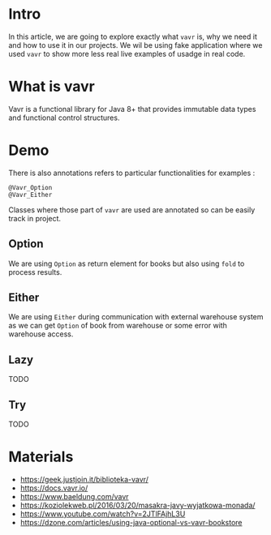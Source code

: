 # Intro

In this article, we are going to explore exactly what `vavr` is, why we need it and how to use it in our projects.
We wil be using fake application where we used `vavr` to show more less real live examples of usadge in real code. 

# What is vavr

Vavr is a functional library for Java 8+ that provides immutable data types and functional control structures.

# Demo

There is also annotations refers to particular functionalities for examples :
````
@Vavr_Option
@Vavr_Either
````

Classes where those part of `vavr` are used are annotated so can be easily track in project. 

## Option
We are using `Option` as return element for books but also using `fold` to process results. 

## Either
We are using `Either` during communication with external warehouse system as we can get `Option` of book from warehouse or some error with warehouse access.

## Lazy
TODO

## Try
TODO

# Materials 

* https://geek.justjoin.it/biblioteka-vavr/
* https://docs.vavr.io/
* https://www.baeldung.com/vavr
* https://koziolekweb.pl/2016/03/20/masakra-javy-wyjatkowa-monada/
* https://www.youtube.com/watch?v=2JTlFAjhL3U
* https://dzone.com/articles/using-java-optional-vs-vavr-bookstore
